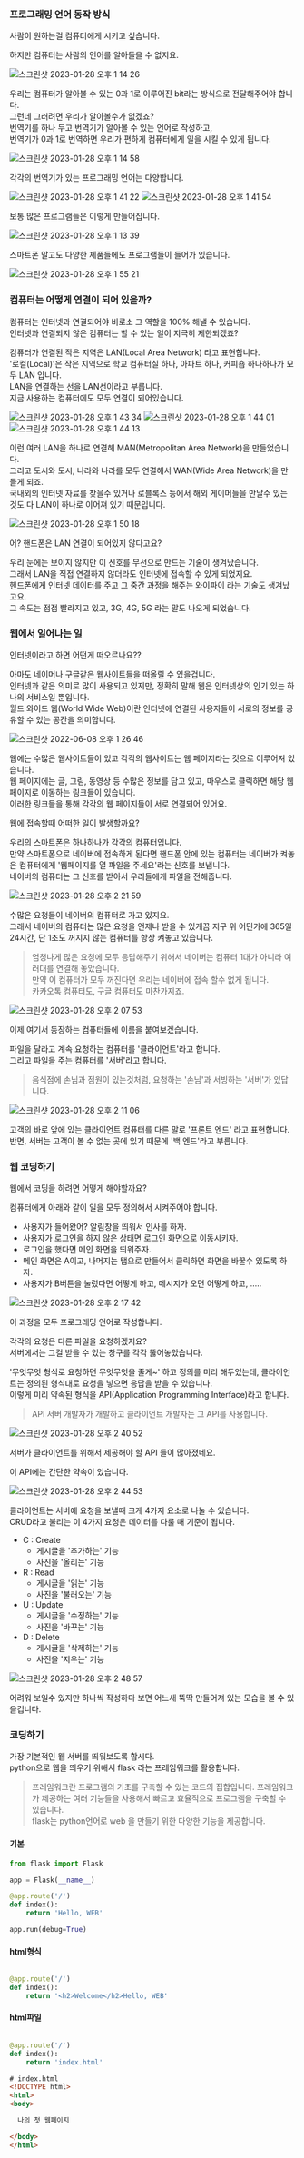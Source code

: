 ### 프로그래밍 언어 동작 방식

사람이 원하는걸 컴퓨터에게 시키고 싶습니다.

하지만 컴퓨터는 사람의 언어를 알아들을 수 없지요.    


![스크린샷 2023-01-28 오후 1 14 26](https://user-images.githubusercontent.com/48852104/215241496-f3c4c4aa-46f8-46f0-873e-2a65470754ed.png)


우리는 컴퓨터가 알아볼 수 있는 0과 1로 이루어진 bit라는 방식으로 전달해주어야 합니다.    
그런데 그러려면 우리가 알아볼수가 없겠죠?    
번역기를 하나 두고 번역기가 알아볼 수 있는 언어로 작성하고,    
번역기가 0과 1로 번역하면 우리가 편하게 컴퓨터에게 일을 시킬 수 있게 됩니다.     
     
     
![스크린샷 2023-01-28 오후 1 14 58](https://user-images.githubusercontent.com/48852104/215241509-b023bf92-533d-4e32-8125-79974dab46af.png)


각각의 번역기가 있는 프로그래밍 언어는 다양합니다.     

![스크린샷 2023-01-28 오후 1 41 22](https://user-images.githubusercontent.com/48852104/215242365-09c8b460-f714-4b56-b580-a1ffb1647fad.png)
![스크린샷 2023-01-28 오후 1 41 54](https://user-images.githubusercontent.com/48852104/215242385-4b120830-99a9-411d-9522-aec87e681bc5.png)


보통 많은 프로그램들은 이렇게 만들어집니다.      

![스크린샷 2023-01-28 오후 1 13 39](https://user-images.githubusercontent.com/48852104/215241474-339b78a2-2054-44b8-bdea-ac9fdfc478e6.png)


스마트폰 말고도 다양한 제품들에도 프로그램들이 들어가 있습니다.       

![스크린샷 2023-01-28 오후 1 55 21](https://user-images.githubusercontent.com/48852104/215242830-e0f85cc5-3634-4afd-b543-764058ccde94.png)




### 컴퓨터는 어떻게 연결이 되어 있을까?     

컴퓨터는 인터넷과 연결되어야 비로소 그 역할을 100% 해낼 수 있습니다.     
인터넷과 연결되지 않은 컴퓨터는 할 수 있는 일이 지극히 제한되겠죠?       

컴퓨터가 연결된 작은 지역은 LAN(Local Area Network) 라고 표현합니다.    
'로컬(Local)'은 작은 지역으로 학교 컴퓨터실 하나, 아파트 하나, 커피숍 하나하나가 모두 LAN 입니다.     
LAN을 연결하는 선을 LAN선이라고 부릅니다.       
지금 사용하는 컴퓨터에도 모두 연결이 되어있습니다.   


![스크린샷 2023-01-28 오후 1 43 34](https://user-images.githubusercontent.com/48852104/215242433-4e295274-095d-42ad-a602-3c07607b2157.png)
![스크린샷 2023-01-28 오후 1 44 01](https://user-images.githubusercontent.com/48852104/215242449-66b1eef1-24b7-45fe-85cf-15ca158d20cf.png)
![스크린샷 2023-01-28 오후 1 44 13](https://user-images.githubusercontent.com/48852104/215242457-50137f3d-3a6a-474e-bb09-ffa6c73c1dba.png)

이런 여러 LAN을 하나로 연결해 MAN(Metropolitan Area Network)을 만들었습니다.    
그리고 도시와 도시, 나라와 나라를 모두 연결해서 WAN(Wide Area Network)을 만들게 되죠.     
국내외의 인터넷 자료를 찾을수 있거나 로블록스 등에서 해외 게이머들을 만날수 있는 것도 다 LAN이 하나로 이어져 있기 때문입니다.    

![스크린샷 2023-01-28 오후 1 50 18](https://user-images.githubusercontent.com/48852104/215242647-0ba0a64d-c23b-4679-92ab-45b377afedba.png)

어? 핸드폰은 LAN 연결이 되어있지 않다고요?      

우리 눈에는 보이지 않지만 이 신호를 무선으로 만드는 기술이 생겨났습니다.      
그래서 LAN을 직접 연결하지 않더라도 인터넷에 접속할 수 있게 되었지요.    
핸드폰에게 인터넷 데이터를 주고 그 중간 과정을 해주는 와이파이 라는 기술도 생겨났고요.      
그 속도는 점점 빨라지고 있고, 3G, 4G, 5G 라는 말도 나오게 되었습니다.      




### 웹에서 일어나는 일
인터넷이라고 하면 어떤게 떠오르나요??      

아마도 네이머나 구글같은 웹사이트들을 떠올릴 수 있을겁니다.       
인터넷과 같은 의미로 많이 사용되고 있지만, 정확히 말해 웹은 인터넷상의 인기 있는 하나의 서비스일 뿐입니다.       
월드 와이드 웹(World Wide Web)이란 인터넷에 연결된 사용자들이 서로의 정보를 공유할 수 있는 공간을 의미합니다.        


![스크린샷 2022-06-08 오후 1 26 46](https://user-images.githubusercontent.com/48852104/172531552-8e8a6d3b-6306-46a4-a3cb-c1bd0e8ece55.png)


웹에는 수많은 웹사이트들이 있고 각각의 웹사이트는 웹 페이지라는 것으로 이루어져 있습니다.       
웹 페이지에는 글, 그림, 동영상 등 수많은 정보를 담고 있고, 마우스로 클릭하면 해당 웹 페이지로 이동하는 링크들이 있습니다.                 
이러한 링크들을 통해 각각의 웹 페이지들이 서로 연결되어 있어요.         

웹에 접속할때 어떠한 일이 발생할까요?       

우리의 스마트폰은 하나하나가 각각의 컴퓨터입니다.      
만약 스마트폰으로 네이버에 접속하게 된다면 핸드폰 안에 있는 컴퓨터는 네이버가 켜놓은 컴퓨터에게 '웹페이지를 열 파일을 주세요'라는 신호를 보냅니다.     
네이버의 컴퓨터는 그 신호를 받아서 우리들에게 파일을 전해줍니다.     

![스크린샷 2023-01-28 오후 2 21 59](https://user-images.githubusercontent.com/48852104/215245015-a636c6dc-7e9b-477e-b0a7-378c8c820c99.png)

수많은 요청들이 네이버의 컴퓨터로 가고 있지요.     
그래서 네이버의 컴퓨터는 많은 요청을 언제나 받을 수 있게끔 지구 위 어딘가에 365일 24시간, 단 1초도 꺼지지 않는 컴퓨터를 항상 켜놓고 있습니다.     

> 엄청나게 많은 요청에 모두 응답해주기 위해서 네이버는 컴퓨터 1대가 아니라 여러대를 연결해 놓았습니다.   
> 만약 이 컴퓨터가 모두 꺼진다면 우리는 네이버에 접속 할수 없게 됩니다.    
> 카카오톡 컴퓨터도, 구글 컴퓨터도 마찬가지죠.


![스크린샷 2023-01-28 오후 2 07 53](https://user-images.githubusercontent.com/48852104/215243242-b5fdf526-fa6c-46a1-9d3b-e156146e0eae.png)

이제 여기서 등장하는 컴퓨터들에 이름을 붙여보겠습니다.    

파일을 달라고 계속 요청하는 컴퓨터를 '클라이언트'라고 합니다.    
그리고 파일을 주는 컴퓨터를 '서버'라고 합니다.     

> 음식점에 손님과 점원이 있는것처럼, 요청하는 '손님'과 서빙하는 '서버'가 있답니다.   

![스크린샷 2023-01-28 오후 2 11 06](https://user-images.githubusercontent.com/48852104/215243339-8d8de2e3-aff0-41f7-a197-cac6eaa9a492.png)

고객의 바로 앞에 있는 클라이언트 컴퓨터를 다른 말로 '프론트 엔드' 라고 표현합니다.    
반면, 서버는 고객이 볼 수 없는 곳에 있기 때문에 '백 엔드'라고 부릅니다.     

### 웹 코딩하기 

웹에서 코딩을 하려면 어떻게 해야할까요?      

컴퓨터에게 아래와 같이 일을 모두 정의해서 시켜주어야 합니다.     

- 사용자가 들어왔어? 알림창을 띄워서 인사를 하자.
- 사용자가 로그인을 하지 않은 상태면 로그인 화면으로 이동시키자.
- 로그인을 했다면 메인 화면을 띄워주자.
- 메인 화면은 A이고, 나머지는 탭으로 만들어서 클릭하면 화면을 바꿀수 있도록 하자.
- 사용자가 B버튼을 눌렀다면 어떻게 하고, 메시지가 오면 어떻게 하고, .....

![스크린샷 2023-01-28 오후 2 17 42](https://user-images.githubusercontent.com/48852104/215243596-6fac1c6b-abcf-46a5-ab2e-54f21e9c98c5.png)


이 과정을 모두 프로그래밍 언어로 작성합니다.      


각각의 요청은 다른 파일을 요청하겠지요?     
서버에서는 그걸 받을 수 있는 창구를 각각 뚫어놓았습니다.     

'무엇무엇 형식로 요청하면 무엇무엇을 줄게~' 하고 정의를 미리 해두었는데, 클라이언트는 정의된 형식대로 요청을 넣으면 응답을 받을 수 있습니다.     
이렇게 미리 약속된 형식을 API(Application Programming Interface)라고 합니다.      

> API 서버 개발자가 개발하고 클라이언트 개발자는 그 API를 사용합니다.     

![스크린샷 2023-01-28 오후 2 40 52](https://user-images.githubusercontent.com/48852104/215248360-83c709b7-55c4-4ec6-9a70-5f647f3dbd61.png)

서버가 클라이언트를 위해서 제공해야 할 API 들이 많아졌네요.       

이 API에는 간단한 약속이 있습니다.      


![스크린샷 2023-01-28 오후 2 44 53](https://user-images.githubusercontent.com/48852104/215248470-48e9fa71-675b-402f-a66f-2d97ab8de4dd.png)


클라이언트는 서버에 요청을 보낼때 크게 4가지 요소로 나눌 수 있습니다.     
CRUD라고 불리는 이 4가지 요청은 데이터를 다룰 때 기준이 됩니다.      

- C : Create
  - 게시글을 '추가하는' 기능
  - 사진을 '올리는' 기능
- R : Read
  - 게시글을 '읽는' 기능
  - 사진을 '불러오는' 기능
- U : Update
  - 게시글을 '수정하는' 기능
  - 사진을 '바꾸는' 기능
- D : Delete
  - 게시글을 '삭제하는' 기능
  - 사진을 '지우는' 기능



![스크린샷 2023-01-28 오후 2 48 57](https://user-images.githubusercontent.com/48852104/215248602-65179c67-662b-4c0f-abac-1b9caf2d7e30.png)



어려워 보일수 있지만 하나씩 작성하다 보면 어느새 뚝딱 만들어져 있는 모습을 볼 수 있을겁니다.     



### 코딩하기

가장 기본적인 웹 서버를 띄워보도록 합시다.     
python으로 웹을 띄우기 위해서 flask 라는 프레임워크를 활용합니다.      

> 프레임워크란 프로그램의 기초를 구축할 수 있는 코드의 집합입니다.
> 프레임워크가 제공하는 여러 기능들을 사용해서 빠르고 효율적으로 프로그램을 구축할 수 있습니다.      
> flask는 python언어로 web 을 만들기 위한 다양한 기능을 제공합니다.       

#### 기본
```python
from flask import Flask

app = Flask(__name__)

@app.route('/')
def index():
    return 'Hello, WEB'

app.run(debug=True)
```


#### html형식
```python

@app.route('/')
def index():
    return '<h2>Welcome</h2>Hello, WEB'

```

#### html파일

```python

@app.route('/')
def index():
    return 'index.html'

```

```html
# index.html
<!DOCTYPE html>  
<html>  
<body>

  나의 첫 웹페이지

</body>  
</html>
```














